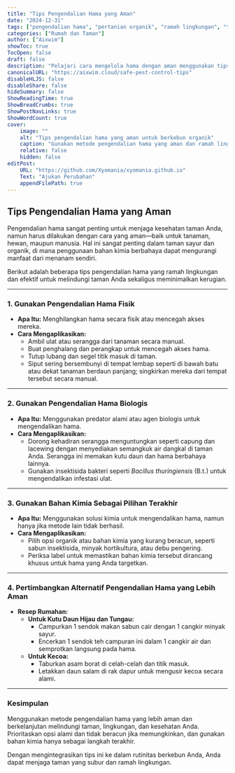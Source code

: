 ```yaml
---
title: "Tips Pengendalian Hama yang Aman"
date: "2024-12-31"
tags: ["pengendalian hama", "pertanian organik", "ramah lingkungan", "tips berkebun"]
categories: ["Rumah dan Taman"]
author: ["Aixwim"]
showToc: true
TocOpen: false
draft: false
description: "Pelajari cara mengelola hama dengan aman menggunakan tips pengendalian hama yang ramah lingkungan dan efektif untuk taman Anda."
canonicalURL: "https://aixwim.cloud/safe-pest-control-tips"
disableHLJS: false
disableShare: false
hideSummary: false
ShowReadingTime: true
ShowBreadCrumbs: true
ShowPostNavLinks: true
ShowWordCount: true
cover:
    image: ""
    alt: "Tips pengendalian hama yang aman untuk berkebun organik"
    caption: "Gunakan metode pengendalian hama yang aman dan ramah lingkungan untuk menjaga taman Anda tetap subur."
    relative: false
    hidden: false
editPost:
    URL: "https://github.com/Xyomania/xyomania.github.io"
    Text: "Ajukan Perubahan"
    appendFilePath: true
---
```


## Tips Pengendalian Hama yang Aman  

Pengendalian hama sangat penting untuk menjaga kesehatan taman Anda, namun harus dilakukan dengan cara yang aman—baik untuk tanaman, hewan, maupun manusia. Hal ini sangat penting dalam taman sayur dan organik, di mana penggunaan bahan kimia berbahaya dapat mengurangi manfaat dari menanam sendiri.  

Berikut adalah beberapa tips pengendalian hama yang ramah lingkungan dan efektif untuk melindungi taman Anda sekaligus meminimalkan kerugian.  

---

### 1. **Gunakan Pengendalian Hama Fisik**  

- **Apa Itu:** Menghilangkan hama secara fisik atau mencegah akses mereka.  
- **Cara Mengaplikasikan:**  
  - Ambil ulat atau serangga dari tanaman secara manual.  
  - Buat penghalang dan perangkap untuk mencegah akses hama.  
  - Tutup lubang dan segel titik masuk di taman.  
  - Siput sering bersembunyi di tempat lembap seperti di bawah batu atau dekat tanaman berdaun panjang; singkirkan mereka dari tempat tersebut secara manual.  

---

### 2. **Gunakan Pengendalian Hama Biologis**  

- **Apa Itu:** Menggunakan predator alami atau agen biologis untuk mengendalikan hama.  
- **Cara Mengaplikasikan:**  
  - Dorong kehadiran serangga menguntungkan seperti capung dan lacewing dengan menyediakan semangkuk air dangkal di taman Anda. Serangga ini memakan kutu daun dan hama berbahaya lainnya.  
  - Gunakan insektisida bakteri seperti *Bacillus thuringiensis* (B.t.) untuk mengendalikan infestasi ulat.  

---

### 3. **Gunakan Bahan Kimia Sebagai Pilihan Terakhir**  

- **Apa Itu:** Menggunakan solusi kimia untuk mengendalikan hama, namun hanya jika metode lain tidak berhasil.  
- **Cara Mengaplikasikan:**  
  - Pilih opsi organik atau bahan kimia yang kurang beracun, seperti sabun insektisida, minyak hortikultura, atau debu pengering.  
  - Periksa label untuk memastikan bahan kimia tersebut dirancang khusus untuk hama yang Anda targetkan.  

---

### 4. **Pertimbangkan Alternatif Pengendalian Hama yang Lebih Aman**  

- **Resep Rumahan:**  
  - **Untuk Kutu Daun Hijau dan Tungau:**  
    - Campurkan 1 sendok makan sabun cair dengan 1 cangkir minyak sayur.  
    - Encerkan 1 sendok teh campuran ini dalam 1 cangkir air dan semprotkan langsung pada hama.  
  - **Untuk Kecoa:**  
    - Taburkan asam borat di celah-celah dan titik masuk.  
    - Letakkan daun salam di rak dapur untuk mengusir kecoa secara alami.  

---

### Kesimpulan  

Menggunakan metode pengendalian hama yang lebih aman dan berkelanjutan melindungi taman, lingkungan, dan kesehatan Anda. Prioritaskan opsi alami dan tidak beracun jika memungkinkan, dan gunakan bahan kimia hanya sebagai langkah terakhir.  

Dengan mengintegrasikan tips ini ke dalam rutinitas berkebun Anda, Anda dapat menjaga taman yang subur dan ramah lingkungan.  
